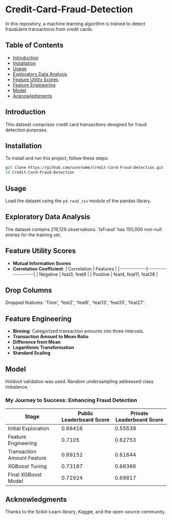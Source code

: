 # Credit-Card-Fraud-Detection
In this repository, a machine learning algorithm is trained to detect fraudulent transactions from credit cards.

## Table of Contents

- [Introduction](#introduction)
- [Installation](#installation)
- [Usage](#usage)
- [Exploratory Data Analysis](#exploratory-data-analysis)
- [Feature Utility Scores](#feature-utility-scores)
- [Feature Engineering](#feature-engineering)
- [Model](#model)
- [Acknowledgments](#acknowledgments)

## Introduction
This dataset comprises credit card transactions designed for fraud detection purposes.

## Installation
To install and run this project, follow these steps:
```bash
git clone https://github.com/username/Credit-Card-Fraud-Detection.git
cd Credit-Card-Fraud-Detection
```

## Usage
Load the dataset using the `pd.read_csv` module of the pandas library.

## Exploratory Data Analysis
The dataset contains 219,129 observations. 'IsFraud' has 150,000 non-null entries for the training set.

## Feature Utility Scores
- **Mutual Information Scores**
- **Correlation Coefficient**:
| Correlation | Features          |
|-------------|-------------------|
| Negative    | feat3, feat8      |
| Positive    | feat4, feat11, feat28 |

## Drop Columns
Dropped features: 'Time', 'feat2', 'feat6', 'feat13', 'feat25', 'feat27'.

## Feature Engineering
- **Binning**: Categorized transaction amounts into three intervals.
- **Transaction Amount to Mean Ratio**
- **Difference from Mean**
- **Logarithmic Transformation**
- **Standard Scaling**

## Model
Holdout validation was used. Random undersampling addressed class imbalance.

### My Journey to Success: Enhancing Fraud Detection

| Stage                           | Public Leaderboard Score | Private Leaderboard Score |
|---------------------------------|--------------------------|---------------------------|
| Initial Exploration             | 0.66416                  | 0.55539                   |
| Feature Engineering             | 0.7105                   | 0.62753                   |
| Transaction Amount Feature      | 0.69152                  | 0.61844                   |
| XGBoost Tuning                  | 0.73187                  | 0.66366                   |
| Final XGBoost Model             | 0.72924                  | 0.69817                   |

## Acknowledgments
Thanks to the Scikit-Learn library, Kaggle, and the open-source community.
```
